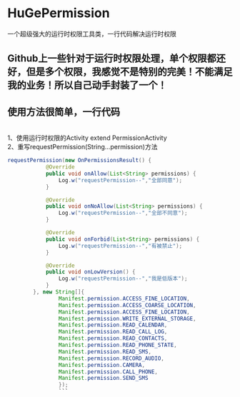 # HuGePermission
一个超级强大的运行时权限工具类，一行代码解决运行时权限
## Github上一些针对于运行时权限处理，单个权限都还好，但是多个权限，我感觉不是特别的完美！不能满足我的业务！所以自己动手封装了一个！
## 使用方法很简单，一行代码
</br>1、使用运行时权限的Activity extend PermissionActivity
</br>2、重写requestPermission(String...permission)方法
```java
requestPermission(new OnPermissionsResult() {
            @Override
            public void onAllow(List<String> permissions) {
                Log.w("requestPermission--","全部同意");
            }

            @Override
            public void onNoAllow(List<String> permissions) {
                Log.w("requestPermission--","全部不同意");
            }

            @Override
            public void onForbid(List<String> permissions) {
                Log.w("requestPermission--","有被禁止");
            }

            @Override
            public void onLowVersion() {
                Log.w("requestPermission--","我是低版本");
            }
        }, new String[]{
                Manifest.permission.ACCESS_FINE_LOCATION,
                Manifest.permission.ACCESS_COARSE_LOCATION,
                Manifest.permission.ACCESS_FINE_LOCATION,
                Manifest.permission.WRITE_EXTERNAL_STORAGE,
                Manifest.permission.READ_CALENDAR,
                Manifest.permission.READ_CALL_LOG,
                Manifest.permission.READ_CONTACTS,
                Manifest.permission.READ_PHONE_STATE,
                Manifest.permission.READ_SMS,
                Manifest.permission.RECORD_AUDIO,
                Manifest.permission.CAMERA,
                Manifest.permission.CALL_PHONE,
                Manifest.permission.SEND_SMS
                });
                ```
